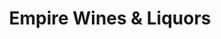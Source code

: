 ---
title: "Empire Wines & Liquors"
url: /pompton-lakes/empire-wines-und-liquors/
shop: Spirituosen
---